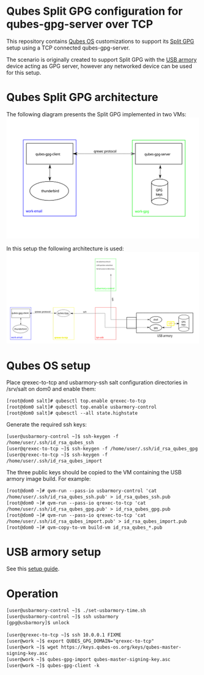 Qubes Split GPG configuration for qubes-gpg-server over TCP
===========================================================

This repository contains [Qubes OS](https://www.qubes-os.org) customizations to
support its [Split GPG](https://www.qubes-os.org/doc/split-gpg/) setup using a
TCP connected qubes-gpg-server.

The scenario is originally created to support Split GPG with the
[USB armory](https://inversepath.com/usbarmory) device acting as GPG server,
however any networked device can be used for this setup.


Qubes Split GPG architecture
============================

The following diagram presents the Split GPG implemented in two VMs:
![Qubes Split GPG](images/split-gpg.svg)

In this setup the following architecture is used:
![Qubes Split GPG with USB armory](images/qrexec-to-tcp.svg)


Qubes OS setup
==============

Place qrexec-to-tcp and usbarmory-ssh salt configuration directories in /srv/salt
on dom0 and enable them:

```
[root@dom0 salt]# qubesctl top.enable qrexec-to-tcp
[root@dom0 salt]# qubesctl top.enable usbarmory-control
[root@dom0 salt]# qubesctl --all state.highstate
```

Generate the required ssh keys:
```
[user@usbarmory-control ~]$ ssh-keygen -f /home/user/.ssh/id_rsa_qubes_ssh
[user@qrexec-to-tcp ~]$ ssh-keygen -f /home/user/.ssh/id_rsa_qubes_gpg
[user@qrexec-to-tcp ~]$ ssh-keygen -f /home/user/.ssh/id_rsa_qubes_import
```

The three public keys should be copied to the VM containing the USB armory
image build. For example:

```
[root@dom0 ~]# qvm-run --pass-io usbarmory-control 'cat /home/user/.ssh/id_rsa_qubes_ssh.pub' > id_rsa_qubes_ssh.pub
[root@dom0 ~]# qvm-run --pass-io qrexec-to-tcp 'cat /home/user/.ssh/id_rsa_qubes_gpg.pub' > id_rsa_qubes_gpg.pub
[root@dom0 ~]# qvm-run --pass-io qrexec-to-tcp 'cat /home/user/.ssh/id_rsa_qubes_import.pub' > id_rsa_qubes_import.pub
[root@dom0 ~]# qvm-copy-to-vm build-vm id_rsa_qubes_*.pub
```

USB armory setup
================

See this [setup guide](https://github.com/inversepath/usbarmory/blob/master/software/buildroot/README-Qubes_Split_GPG.md).



Operation
=========

```
[user@usbarmory-control ~]$ ./set-usbarmory-time.sh
[user@usbarmory-control ~]$ ssh usbarmory
[gpg@usbarmory]$ unlock

[user@qrexec-to-tcp ~]$ ssh 10.0.0.1 FIXME
[user@work ~]$ export QUBES_GPG_DOMAIN="qrexec-to-tcp"
[user@work ~]$ wget https://keys.qubes-os.org/keys/qubes-master-signing-key.asc
[user@work ~]$ qubes-gpg-import qubes-master-signing-key.asc
[user@work ~]$ qubes-gpg-client -k
```
